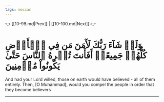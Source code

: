 ```yaml
---
tags: meccan
---
```


👈 [[10-98.md|Prev]] | [[10-100.md|Next]] 👉

# وَلَوۡ شَآءَ رَبُّكَ لَأٓمَنَ مَن فِي ٱلۡأَرۡضِ كُلُّهُمۡ جَمِيعًاۚ أَفَأَنتَ تُكۡرِهُ ٱلنَّاسَ حَتَّىٰ يَكُونُواْ مُؤۡمِنِينَ

And had your Lord willed, those on earth would have believed - all of them entirely. Then, [O Muhammad], would you compel the people in order that they become believers

---

